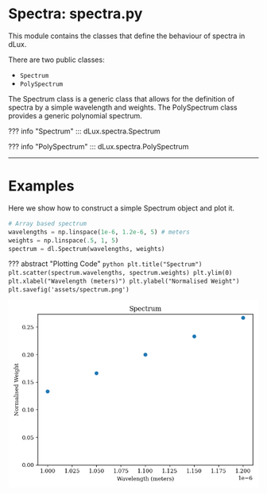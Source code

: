 # Spectra: spectra.py

This module contains the classes that define the behaviour of spectra in dLux.

There are two public classes:

- `Spectrum`
- `PolySpectrum`

The Spectrum class is a generic class that allows for the definition of spectra by a simple wavelength and weights. The PolySpectrum class provides a generic polynomial spectrum.

??? info "Spectrum"
    ::: dLux.spectra.Spectrum

??? info "PolySpectrum"
    ::: dLux.spectra.PolySpectrum

---

# Examples

Here we show how to construct a simple Spectrum object and plot it.

```python
# Array based spectrum
wavelengths = np.linspace(1e-6, 1.2e-6, 5) # meters
weights = np.linspace(.5, 1, 5)
spectrum = dl.Spectrum(wavelengths, weights)
```

??? abstract "Plotting Code"
    ```python
    plt.title("Spectrum")
    plt.scatter(spectrum.wavelengths, spectrum.weights)
    plt.ylim(0)
    plt.xlabel("Wavelength (meters)")
    plt.ylabel("Normalised Weight")
    plt.savefig('assets/spectrum.png')
    ```

![Spectrum](../assets/spectrum.png)